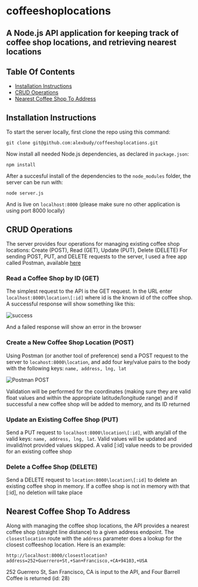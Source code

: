 # coffeeshoplocations
## A Node.js API application for keeping track of coffee shop locations, and retrieving nearest locations

## Table Of Contents
  * [Installation Instructions](#installation-Instructions)
  * [CRUD Operations](#crud-operations)
  * [Nearest Coffee Shop To Address](#nearest-coffee-shop-to-address)

## Installation Instructions
To start the server locally, first clone the repo using this command:

`git clone git@github.com:alexbudy/coffeeshoplocations.git`

Now install all needed Node.js dependencies, as declared in `package.json`:

`npm install`

After a succesful install of the dependencies to the `node_modules` folder, the server can be run with:

`node server.js`

And is live on `localhost:8000` (please make sure no other application is using port 8000 locally)

## CRUD Operations
The server provides four operations for managing existing coffee shop locations: Create (POST), Read (GET), Update (PUT), Delete (DELETE)
For sending POST, PUT, and DELETE requests to the server, I used a free app called Postman, available [here](https://www.getpostman.com/)

### Read a Coffee Shop by ID (GET)
The simplest request to the API is the GET request. In the URL enter `localhost:8000\location\[:id]` where id is the known id of the coffee shop. A successful response will show something like this:

![success](https://i.imgur.com/XfJJfmp.png?1)

And a failed response will show an error in the browser

### Create a New Coffee Shop Location (POST)
Using Postman (or another tool of preference) send a POST request to the server to `locahost:8000\location`, and add four key/value pairs to the body with the following keys:
`name, address, lng, lat`

![Postman POST](https://i.imgur.com/CJPWcV6.png)

Validation will be performed for the coordinates (making sure they are valid float values and within the appropriate latitude/longitude range) and if successful a new coffee shop will be added to memory, and its ID returned

### Update an Existing Coffee Shop (PUT)
Send a PUT request to `localhost:8000\location\[:id]`, with any/all of the valid keys: `name, address, lng, lat`. Valid values will be updated and invalid/not provided values skipped. A valid [:id] value needs to be provided for an existing coffee shop

### Delete a Coffee Shop (DELETE)
Send a DELETE request to `location:8000\location\[:id]` to delete an existing coffee shop in memory.  If a coffee shop is not in memory with that [:id], no deletion will take place

## Nearest Coffee Shop To Address
Along with managing the coffee shop locations, the API provides a nearest coffee shop (straight line distance) to a given address endpoint.
The `closestlocation` route with the `address` parameter does a lookup for the closest coffeeshop location. Here is an example:

`http://localhost:8000/closestlocation?address=252+Guerrero+St,+San+Francisco,+CA+94103,+USA`

252 Guerrero St, San Francisco, CA is input to the API, and Four Barrell Coffee is returned (id: 28) 

